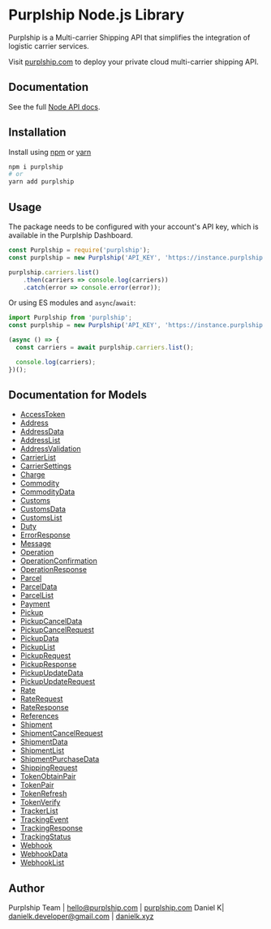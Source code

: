 # Purplship Node.js Library

Purplship is a Multi-carrier Shipping API that simplifies the integration of logistic carrier services.

Visit [purplship.com](https://purplship.com) to deploy your private cloud multi-carrier shipping API.

## Documentation

See the full [Node API docs](https://docs.purplship.com).

## Installation

Install using [npm](https://www.npmjs.com/package/npm) or [yarn](https://yarnpkg.com/)

```bash
npm i purplship
# or 
yarn add purplship
```

## Usage

The package needs to be configured with your account's API key, which is available in the Purplship Dashboard.

```javascript
const Purplship = require('purplship');
const purplship = new Purplship('API_KEY', 'https://instance.purplship.api');

purplship.carriers.list()
    .then(carriers => console.log(carriers))
    .catch(error => console.error(error));
```

Or using ES modules and `async`/`await`:

```javascript
import Purplship from 'purplship';
const purplship = new Purplship('API_KEY', 'https://instance.purplship.api');

(async () => {
  const carriers = await purplship.carriers.list();

  console.log(carriers);
})();
```

## Documentation for Models

- [AccessToken](docs/AccessToken.md)
- [Address](docs/Address.md)
- [AddressData](docs/AddressData.md)
- [AddressList](docs/AddressList.md)
- [AddressValidation](docs/AddressValidation.md)
- [CarrierList](docs/CarrierList.md)
- [CarrierSettings](docs/CarrierSettings.md)
- [Charge](docs/Charge.md)
- [Commodity](docs/Commodity.md)
- [CommodityData](docs/CommodityData.md)
- [Customs](docs/Customs.md)
- [CustomsData](docs/CustomsData.md)
- [CustomsList](docs/CustomsList.md)
- [Duty](docs/Duty.md)
- [ErrorResponse](docs/ErrorResponse.md)
- [Message](docs/Message.md)
- [Operation](docs/Operation.md)
- [OperationConfirmation](docs/OperationConfirmation.md)
- [OperationResponse](docs/OperationResponse.md)
- [Parcel](docs/Parcel.md)
- [ParcelData](docs/ParcelData.md)
- [ParcelList](docs/ParcelList.md)
- [Payment](docs/Payment.md)
- [Pickup](docs/Pickup.md)
- [PickupCancelData](docs/PickupCancelData.md)
- [PickupCancelRequest](docs/PickupCancelRequest.md)
- [PickupData](docs/PickupData.md)
- [PickupList](docs/PickupList.md)
- [PickupRequest](docs/PickupRequest.md)
- [PickupResponse](docs/PickupResponse.md)
- [PickupUpdateData](docs/PickupUpdateData.md)
- [PickupUpdateRequest](docs/PickupUpdateRequest.md)
- [Rate](docs/Rate.md)
- [RateRequest](docs/RateRequest.md)
- [RateResponse](docs/RateResponse.md)
- [References](docs/References.md)
- [Shipment](docs/Shipment.md)
- [ShipmentCancelRequest](docs/ShipmentCancelRequest.md)
- [ShipmentData](docs/ShipmentData.md)
- [ShipmentList](docs/ShipmentList.md)
- [ShipmentPurchaseData](docs/ShipmentPurchaseData.md)
- [ShippingRequest](docs/ShippingRequest.md)
- [TokenObtainPair](docs/TokenObtainPair.md)
- [TokenPair](docs/TokenPair.md)
- [TokenRefresh](docs/TokenRefresh.md)
- [TokenVerify](docs/TokenVerify.md)
- [TrackerList](docs/TrackerList.md)
- [TrackingEvent](docs/TrackingEvent.md)
- [TrackingResponse](docs/TrackingResponse.md)
- [TrackingStatus](docs/TrackingStatus.md)
- [Webhook](docs/Webhook.md)
- [WebhookData](docs/WebhookData.md)
- [WebhookList](docs/WebhookList.md)

## Author

Purplship Team | hello@purplship.com | [purplship.com](https://purplship.com)
Daniel K| danielk.developer@gmail.com | [danielk.xyz](https://danielk.xyz)
